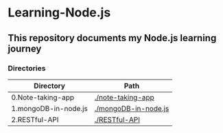 # Learning-Node.js

## This repository documents my Node.js learning journey

### Directories
| Directory | Path |
| ---- | ---- |
| 0.Note-taking-app | [./note-taking-app](./note-taking-app/) |
| 1.mongoDB-in-node.js | [./mongoDB-in-node.js](./mongoDB-in-node.js) |
| 2.RESTful-API | [./RESTful-API](./RESTful-API/) |

